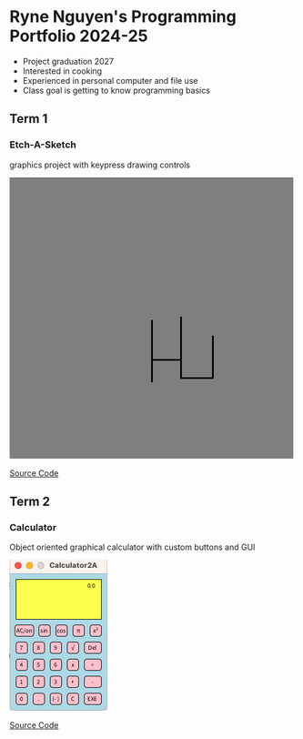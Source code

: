 # Ryne Nguyen's Programming Portfolio 2024-25
* Project graduation 2027
* Interested in cooking
* Experienced in personal computer and file use
* Class goal is getting to know programming basics

## Term 1
### Etch-A-Sketch
graphics project with keypress drawing controls

![Running App](https://github.com/ryne96/programmingportfolio2a/blob/main/images/etchHI.png)

[Source Code](https://github.com/ryne96/programmingportfolio2a/tree/main/src/etchASketch)

## Term 2
### Calculator
Object oriented graphical calculator with custom buttons and GUI

![Running App](https://github.com/ryne96/programmingportfolio2a/blob/main/calc96.png?raw=true)

[Source Code](https://github.com/ryne96/programmingportfolio2a/tree/main/src/Calculator2A)
